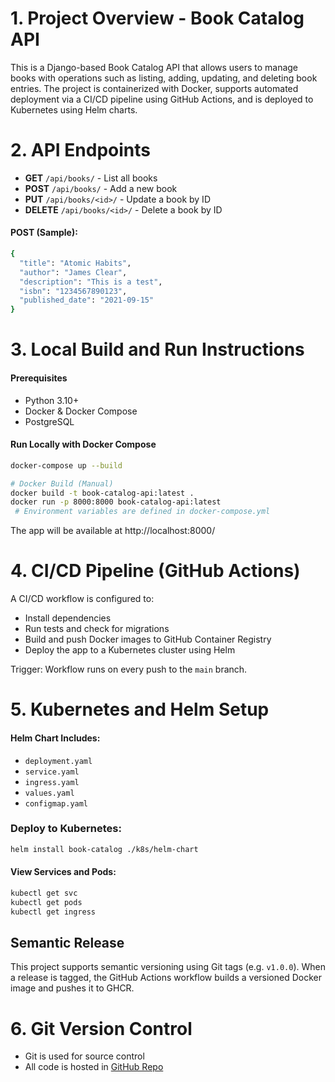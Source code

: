 
# 1. Project Overview - Book Catalog API

This is a Django-based Book Catalog API that allows users to manage books with operations such as listing, adding, updating, and deleting book entries. The project is containerized with Docker, supports automated deployment via a CI/CD pipeline using GitHub Actions, and is deployed to Kubernetes using Helm charts.

# 2. API Endpoints

- **GET** `/api/books/` - List all books
- **POST** `/api/books/` - Add a new book
- **PUT** `/api/books/<id>/` - Update a book by ID
- **DELETE** `/api/books/<id>/` - Delete a book by ID

#### POST (Sample): 

```bash
{
  "title": "Atomic Habits",
  "author": "James Clear",
  "description": "This is a test",
  "isbn": "1234567890123",
  "published_date": "2021-09-15"
}
```
# 3. Local Build and Run Instructions

#### Prerequisites
- Python 3.10+
- Docker & Docker Compose
- PostgreSQL

#### Run Locally with Docker Compose
```bash
docker-compose up --build

# Docker Build (Manual)
docker build -t book-catalog-api:latest .
docker run -p 8000:8000 book-catalog-api:latest
 # Environment variables are defined in docker-compose.yml

```
The app will be available at http://localhost:8000/

# 4. CI/CD Pipeline (GitHub Actions)

A CI/CD workflow is configured to:
- Install dependencies
- Run tests and check for migrations
- Build and push Docker images to GitHub Container Registry
- Deploy the app to a Kubernetes cluster using Helm

Trigger: Workflow runs on every push to the `main` branch.

# 5. Kubernetes and Helm Setup

#### Helm Chart Includes:
- `deployment.yaml`
- `service.yaml`
- `ingress.yaml`
- `values.yaml`
- `configmap.yaml`

### Deploy to Kubernetes:

```bash
helm install book-catalog ./k8s/helm-chart
```

#### View Services and Pods:
```bash
kubectl get svc
kubectl get pods
kubectl get ingress
```

## Semantic Release

This project supports semantic versioning using Git tags (e.g. `v1.0.0`). When a release is tagged, the GitHub Actions workflow builds a versioned Docker image and pushes it to GHCR.

# 6. Git Version Control

- Git is used for source control
- All code is hosted in [GitHub Repo](https://github.com/research-selvi-datascience/diploma_devops_2025)



